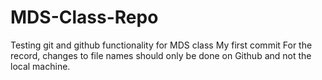# MDS-Class-Repo
Testing git and github functionality for MDS class
My first commit
For the record, changes to file names should only be done on Github and not the local machine.
